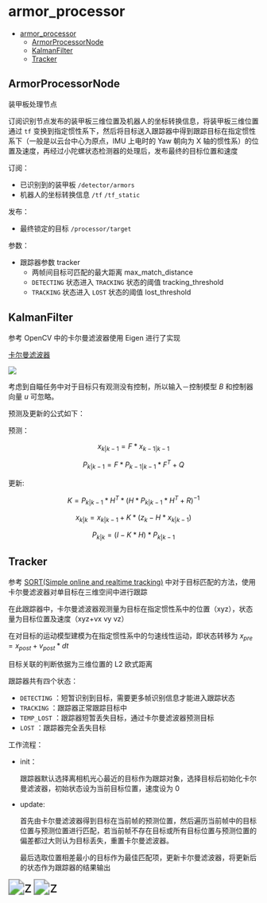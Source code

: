 # armor_processor

- [armor\_processor](#armor_processor)
  - [ArmorProcessorNode](#armorprocessornode)
  - [KalmanFilter](#kalmanfilter)
  - [Tracker](#tracker)

## ArmorProcessorNode
装甲板处理节点

订阅识别节点发布的装甲板三维位置及机器人的坐标转换信息，将装甲板三维位置通过 `tf` 变换到指定惯性系下，然后将目标送入跟踪器中得到跟踪目标在指定惯性系下（一般是以云台中心为原点，IMU 上电时的 Yaw 朝向为 X 轴的惯性系）的位置及速度，再经过小陀螺状态检测器的处理后，发布最终的目标位置和速度

订阅：
- 已识别到的装甲板 `/detector/armors`
- 机器人的坐标转换信息 `/tf` `/tf_static`

发布：
- 最终锁定的目标 `/processor/target`

参数：
- 跟踪器参数 tracker
  - 两帧间目标可匹配的最大距离 max_match_distance
  - `DETECTING` 状态进入 `TRACKING` 状态的阈值 tracking_threshold
  - `TRACKING` 状态进入 `LOST` 状态的阈值 lost_threshold

## KalmanFilter

参考 OpenCV 中的卡尔曼滤波器使用 Eigen 进行了实现

[卡尔曼滤波器](https://zh.wikipedia.org/wiki/%E5%8D%A1%E5%B0%94%E6%9B%BC%E6%BB%A4%E6%B3%A2)

![](docs/Kalman_filter_model.png)

考虑到自瞄任务中对于目标只有观测没有控制，所以输入－控制模型 $B$ 和控制器向量 $u$ 可忽略。

预测及更新的公式如下：

预测：

$$ x_{k|k-1} = F * x_{k-1|k-1} $$

$$ P_{k|k-1} = F * P_{k-1|k-1}* F^T + Q $$

更新:

$$ K = P_{k|k-1} * H^T * (H * P_{k|k-1} * H^T + R)^{-1} $$

$$ x_{k|k} = x_{k|k-1} + K * (z_k - H * x_{k|k-1}) $$

$$ P_{k|k} = (I - K * H) * P_{k|k-1} $$

## Tracker

参考 [SORT(Simple online and realtime tracking)](https://ieeexplore.ieee.org/abstract/document/7533003/) 中对于目标匹配的方法，使用卡尔曼滤波器对单目标在三维空间中进行跟踪

在此跟踪器中，卡尔曼滤波器观测量为目标在指定惯性系中的位置（xyz），状态量为目标位置及速度（xyz+vx vy vz）

在对目标的运动模型建模为在指定惯性系中的匀速线性运动，即状态转移为 $x_{pre} = x_{post} + v_{post} * dt$

目标关联的判断依据为三维位置的 L2 欧式距离

跟踪器共有四个状态：
- `DETECTING` ：短暂识别到目标，需要更多帧识别信息才能进入跟踪状态
- `TRACKING` ：跟踪器正常跟踪目标中
- `TEMP_LOST` ：跟踪器短暂丢失目标，通过卡尔曼滤波器预测目标
- `LOST` ：跟踪器完全丢失目标

工作流程：

- init：

  跟踪器默认选择离相机光心最近的目标作为跟踪对象，选择目标后初始化卡尔曼滤波器，初始状态设为当前目标位置，速度设为 0

- update:

  首先由卡尔曼滤波器得到目标在当前帧的预测位置，然后遍历当前帧中的目标位置与预测位置进行匹配，若当前帧不存在目标或所有目标位置与预测位置的偏差都过大则认为目标丢失，重置卡尔曼滤波器。
  
  最后选取位置相差最小的目标作为最佳匹配项，更新卡尔曼滤波器，将更新后的状态作为跟踪器的结果输出

<img src="docs/1.jpg" alt="z" style="zoom:200%;" />





















<img src="docs/2.jpg" alt="z" style="zoom:200%;" />

